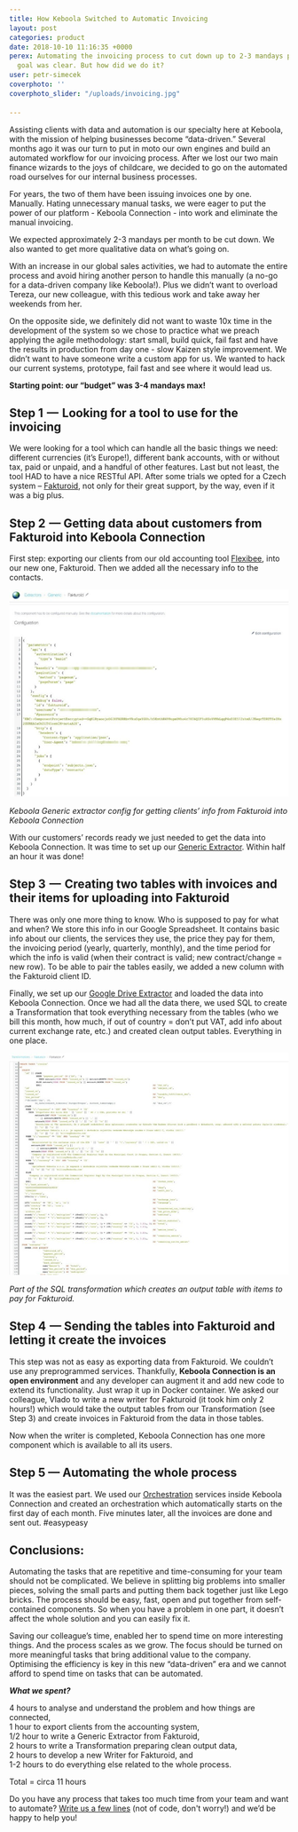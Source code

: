 ```yaml
---
title: How Keboola Switched to Automatic Invoicing
layout: post
categories: product
date: 2018-10-10 11:16:35 +0000
perex: Automating the invoicing process to cut down up to 2-3 mandays per month. Our
  goal was clear. But how did we do it?
user: petr-simecek
coverphoto: ''
coverphoto_slider: "/uploads/invoicing.jpg"

---
```

Assisting clients with data and automation is our specialty here at Keboola, with the mission of helping businesses become “data-driven.” Several months ago it was our turn to put in moto our own engines and build an automated workflow for our invoicing process. After we lost our two main finance wizards to the joys of childcare, we decided to go on the automated road ourselves for our internal business processes.

For years, the two of them have been issuing invoices one by one. Manually. Hating unnecessary manual tasks, we were eager to put the power of our platform - Keboola Connection - into work and eliminate the manual invoicing.

We expected approximately 2-3 mandays per month to be cut down. We also wanted to get more qualitative data on what’s going on.

With an increase in our global sales activities, we had to automate the entire process and avoid hiring another person to handle this manually (a no-go for a data-driven company like Keboola!). Plus we didn’t want to overload Tereza, our new colleague, with this tedious work and take away her weekends from her.

On the opposite side, we definitely did not want to waste 10x time in the development of the system so we chose to practice what we preach applying the agile methodology: start small, build quick, fail fast and have the results in production from day one - slow Kaizen style improvement. We didn’t want to have someone write a custom app for us. We wanted to hack our current systems, prototype, fail fast and see where it would lead us.

**Starting point: our “budget” was 3-4 mandays max!**

## **Step 1  —  Looking for a tool to use for the invoicing**

We were looking for a tool which can handle all the basic things we need: different currencies (it’s Europe!), different bank accounts, with or without tax, paid or unpaid, and a handful of other features. Last but not least, the tool HAD to have a nice RESTful API. After some trials we opted for a Czech system – [Fakturoid](https://www.fakturoid.cz/), not only for their great support, by the way, even if it was a big plus.

## **Step 2  — Getting data about customers from Fakturoid into Keboola Connection**

First step: exporting our clients from our old accounting tool [Flexibee](https://www.flexibee.eu/), into our new one, Fakturoid. Then we added all the necessary info to the contacts.

![](/uploads/invoicingArticle1.jpeg)

_Keboola Generic extractor config for getting clients’ info from Fakturoid into Keboola Connection_

With our customers’ records ready we just needed to get the data into Keboola Connection. It was time to set up our [Generic Extractor](https://developers.keboola.com/extend/generic-extractor/). Within half an hour it was done!

## **Step 3  —  Creating two tables with invoices and their items for uploading into Fakturoid**

There was only one more thing to know. Who is supposed to pay for what and when? We store this info in our Google Spreadsheet. It contains basic info about our clients, the services they use, the price they pay for them, the invoicing period (yearly, quarterly, monthly), and the time period for which the info is valid (when their contract is valid; new contract/change = new row). To be able to pair the tables easily, we added a new column with the Fakturoid client ID.

Finally, we set up our [Google Drive Extractor](https://help.keboola.com/tutorial/load/googledrive/) and loaded the data into Keboola Connection. Once we had all the data there, we used SQL to create a Transformation that took everything necessary from the tables (who we bill this month, how much, if out of country = don’t put VAT, add info about current exchange rate, etc.) and created clean output tables. Everything in one place.

![](/uploads/invoicingArticle2.jpeg)

_Part of the SQL transformation which creates an output table with items to pay for Fakturoid._

## **Step 4  — Sending the tables into Fakturoid and letting it create the invoices**

This step was not as easy as exporting data from Fakturoid. We couldn’t use any preprogrammed services. Thankfully, **Keboola Connection is an open environment** and any developer can augment it and add new code to extend its functionality. Just wrap it up in Docker container. We asked our colleague, Vlado to write a new writer for Fakturoid (it took him only 2 hours!) which would take the output tables from our Transformation (see Step 3) and create invoices in Fakturoid from the data in those tables.

Now when the writer is completed, Keboola Connection has one more component which is available to all its users.

## **Step 5 — Automating  the whole process**

It was the easiest part. We used our [Orchestration](https://help.keboola.com/orchestrator/) services inside Keboola Connection and created an orchestration which automatically starts on the first day of each month. Five minutes later, all the invoices are done and sent out. #easypeasy

## **Conclusions:**

Automating the tasks that are repetitive and time-consuming for your team should not be complicated. We believe in splitting big problems into smaller pieces, solving the small parts and putting them back together just like Lego bricks. The process should be easy, fast, open and put together from self-contained components. So when you have a problem in one part, it doesn’t affect the whole solution and you can easily fix it.

Saving our colleague’s time, enabled her to spend time on more interesting things. And the process scales as we grow. The focus should be turned on more meaningful tasks that bring additional value to the company. Optimising the efficiency is key in this new “data-driven” era and we cannot afford to spend time on tasks that can be automated.

**_What we spent?_**

4 hours to analyse and understand the problem and how things are connected,  
1 hour to export clients from the accounting system,  
1/2 hour to write a Generic Extractor from Fakturoid,  
2 hours to write a Transformation preparing clean output data,  
2 hours to develop a new Writer for Fakturoid, and  
1-2 hours to do everything else related to the whole process.

Total = circa 11 hours

Do you have any process that takes too much time from your team and want to automate? [Write us a few lines](mailto:info@keboola.com) (not of code, don't worry!) and we’d be happy to help you!